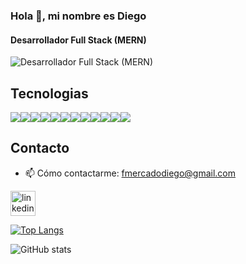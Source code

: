 ### Hola 👋, mi nombre es Diego
#### Desarrollador Full Stack (MERN)
![Desarrollador Full Stack (MERN)](https://camo.githubusercontent.com/2039ae89d64b1942fab3ef2f53f2e90537034b80ff4d0cafd19834d5b671f16d/68747470733a2f2f692e6962622e636f2f5834797039366d2f4d45524e2d537461636b2d446576656c6f706d656e742d616e642d436f6e73756c74696e672d53657276696365732e6a7067)

<h2>Tecnologias</h2>
                                                                                                                                                                  
<div style="display:flex">
<img src="https://img.shields.io/badge/HTML5-E34F26?style=for-the-badge&logo=html5&logoColor=white"/>
<img src="https://img.shields.io/badge/CSS3-1572B6?style=for-the-badge&logo=css3&logoColor=white" />
<img src="https://img.shields.io/badge/JavaScript-323330?style=for-the-badge&logo=javascript&logoColor=F7DF1E"/>
<img src="https://img.shields.io/badge/React-20232A?style=for-the-badge&logo=react&logoColor=61DAFB"/>
<img src="https://img.shields.io/badge/Node.js-339933?style=for-the-badge&logo=nodedotjs&logoColor=white"/>
<img src="https://img.shields.io/badge/Express.js-000000?style=for-the-badge&logo=express&logoColor=white"/>
<img src="https://img.shields.io/badge/MongoDB-4EA94B?style=for-the-badge&logo=mongodb&logoColor=white"/>
<img src="https://img.shields.io/badge/NestJS-E0234E.svg?style=for-the-badge&logo=NestJS&logoColor=white"/>
<img src="https://img.shields.io/badge/TypeScript-3178C6.svg?style=for-the-badge&logo=TypeScript&logoColor=white"/>
<img src="https://img.shields.io/badge/PostgreSQL-4169E1.svg?style=for-the-badge&logo=PostgreSQL&logoColor=white">
<img src="https://img.shields.io/badge/Typeform-262627.svg?style=for-the-badge&logo=Typeform&logoColor=white"/>
<img src="https://img.shields.io/badge/Docker-2496ED.svg?style=for-the-badge&logo=Docker&logoColor=white"/>
  
</div>


<h2>Contacto</h2>

- 📫 Cómo contactarme: fmercadodiego@gmail.com



[<img src='https://cdn-icons-png.flaticon.com/512/145/145807.png' alt='linkedin' height='40'>](https://www.linkedin.com/in/diego-mercado-pc/) 


[![Top Langs](https://github-readme-stats.vercel.app/api/top-langs/?username=Diego2997)](https://github.com/anuraghazra/github-readme-stats)

![GitHub stats](https://github-readme-stats.vercel.app/api?username=Diego2997&show_icons=true&count_private=true)  

